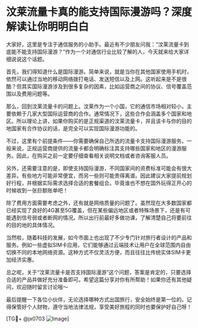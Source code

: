 # 汶莱流量卡真的能支持国际漫游吗？深度解读让你明明白白

大家好，这里是专注于通信服务的小助手。最近有不少朋友问我：“汶莱流量卡到底能不能支持国际漫游？”作为一个对通信行业比较了解的人，今天就来给大家详细说说这个话题。

首先，我们得知道什么是国际漫游。简单来说，就是当你在其他国家使用手机时，依然可以通过当地的移动网络拨打电话、发送短信以及上网。这听起来是不是很酷？但其实国际漫游涉及到很多复杂的因素，比如运营商之间的协议、信号覆盖范围以及费用问题等。

那么，回到汶莱流量卡的问题上。汶莱作为一个小国，它的通信市场相对较小，主要依赖于几家大型国际运营商的合作。通常情况下，这些合作会涵盖多个国家和地区。所以理论上讲，如果你购买的是正规渠道的汶莱流量卡，并且该卡与你的目的地国家有合作协议的话，是完全可以实现国际漫游功能的。

不过，这里有个前提条件——你需要确保自己所选的流量卡支持国际漫游服务。一般来说，正规运营商提供的流量卡都会明确标注其支持哪些国家和地区的漫游服务。因此，在购买之前一定要仔细查看相关说明文档或者咨询客服人员。

另外，还需要注意的是，即使支持国际漫游，不同国家间的资费标准可能会有很大差异。有些地方可能非常便宜，而另一些则可能贵得离谱。因此建议大家提前规划好行程，并根据实际需求选择合适的套餐组合。毕竟谁也不想在国外玩得正开心的时候收到一张巨额账单吧！

除了费用方面需要考虑之外，还有就是网络质量的问题了。虽然现在大多数国家都已经实现了良好的4G甚至5G覆盖，但在某些偏远地区或者特殊场景下，还是有可能遇到信号弱或者断网的情况。所以出行前最好多做功课，了解清楚自己将要前往的目的地的具体情况。

当然啦，随着科技的发展，如今市面上也出现了不少专门针对旅行者设计的产品和服务。例如一些虚拟SIM卡应用，它们能够通过云端技术让用户在全球范围内自由切换不同的本地网络资源。这种方式不仅灵活方便，而且往往比传统实体SIM卡更加经济实惠。

总之呢，关于“汶莱流量卡是否支持国际漫游”这个问题，答案是肯定的，只要选择合适的产品并做好充分准备即可。希望这篇分享对你有所帮助！如果你还有其他疑问，欢迎随时留言讨论哦～

最后提醒一下各位小伙伴，无论选择哪种方式出国旅行，安全始终是第一位的。记得保管好个人财物，遵守当地法律法规，享受美好旅程的同时也要保护好自己呀！

[TG💪+ @jx0703 ![Image](https://github.com/user-attachments/assets/dbca1d08-cadb-493c-b0ec-ad6f7a83f270)]